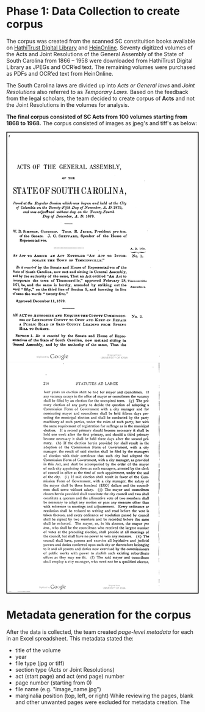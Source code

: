 # Phase 1: Data Collection to create corpus

The corpus was created from the scanned SC constituition books available on [HathiTrust Digital Library](https://www.hathitrust.org/) and [HeinOnline](https://heinonline.org/HOL/Welcome). Seventy digitized volumes of the Acts and Joint Resolutions of the General Assembly of the State of South Carolina from 1866 – 1958 were downloaded from HathiTrust Digital Library as JPEGs and OCR’ed text. The remaining volumes were purchased as PDFs and OCR’ed text from HeinOnline.  

The South Carolina laws are divided up into *Acts or General laws* and *Joint Resolutions* also referred to as *Temporary Laws*. Based on the feedback from the legal scholars, the team decided to create corpus of **Acts** and not the Joint Resolutions in the volumes for analysis. 

**The final corpus consisted of SC Acts from 100 volumes starting from 1868 to 1968.**
The corpus consisted of images as jpeg's and tiff's as below:
<div style="border: 2px solid black; display: inline-block;">
  <img src="00053.jpg" alt="page1"  width="400" height="600">
  <img src="00198.jpg" alt="page2" width="400" height="600">
</div>

# Metadata generation for the corpus
After the data is collected, the team created *page-level metadata* for each in an Excel spreadsheet. This metadata stated the: 
- title of the volume
- year
- file type (jpg or tiff)
- section type (Acts or Joint Resolutions)
- act (start page) and act (end page) number
- page number (starting from 0)
- file name (e.g. "image_name.jpg")
- marginalia position (top, left, or right)
While reviewing the pages, blank and other unwanted pages were excluded for metadata creation. The 
